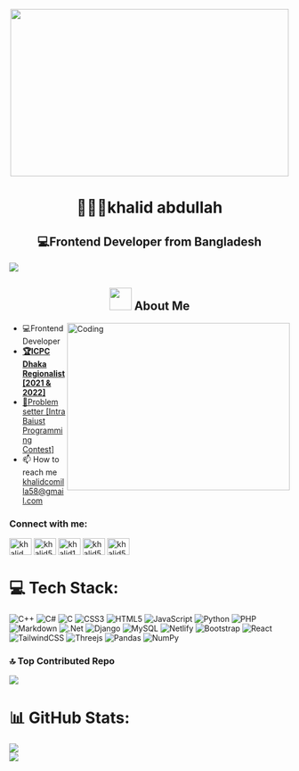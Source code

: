 <p align="center"> <a target="_blank" rel="noopener noreferrer" href="#"><img width="500" height="300" src="https://r7q6w9z6.rocketcdn.me/career/wp-content/uploads/2020/03/hello.gif" height="175px"/></a>
<h1 align="center"> 👨🏻‍🎓khalid abdullah</h1>
<h2 align="center"> 💻Frontend Developer from Bangladesh</h2>

[![](https://visitcount.itsvg.in/api?id=khalid586&icon=6&color=3)](https://visitcount.itsvg.in)

<div>
  <h2 dir="center" align = "center"><img src="https://camo.githubusercontent.com/63371d36886ee658f5a97401f393e1ab1684b2fd3de674b8f5efc7d410b2a3d0/68747470733a2f2f6d656469612e67697068792e636f6d2f6d656469612f57556c706c634d704f43456d5447427442572f67697068792e676966" width="40" data-animated-image="" ></a> <strong> About Me </strong></h2>
  <img align="right" alt="Coding" width="400" height="300" src="https://media4.giphy.com/media/3oKIPEqDGUULpEU0aQ/giphy.gif?cid=ecf05e47lduj0d53b8e9fk19rq8t0bm2z2zroj50tmzjuf4r&ep=v1_gifs_search&rid=giphy.gif&ct=g">

  <ul>
    <li> 💻Frontend Developer</li>
    <li> <a href = "https://icpc.global/ICPCID/DCRIAR9MRAEU"><b>🏆ICPC Dhaka Regionalist [2021 & 2022] </b></a></li>
    <li> <a href = "https://toph.co/arena?practice=64765afcd47a320767c000cf#!/p/6473fe50d47a320767bfcdb8">🚩Problem setter [Intra Baiust Programming Contest]</a></li>
    <li> 📫 How to reach me <a href = "https://mail.google.com/">khalidcomilla58@gmail.com </a></li>
  </ul> 
</div>

<h3 align="left">Connect with me:</h3>
<p align="left">
<a href="https://fb.com/profile.php?id=100008925970800" target="blank"><img align="center" src="https://raw.githubusercontent.com/rahuldkjain/github-profile-readme-generator/master/src/images/icons/Social/facebook.svg" alt="khalid abdullah" height="30" width="40" /></a>
<a href="https://www.codechef.com/users/khalid58" target="blank"><img align="center" src="https://cdn.jsdelivr.net/npm/simple-icons@3.1.0/icons/codechef.svg" alt="khalid58" height="30" width="40" /></a>
<a href="https://codeforces.com/profile/khalid10" target="blank"><img align="center" src="https://raw.githubusercontent.com/rahuldkjain/github-profile-readme-generator/master/src/images/icons/Social/codeforces.svg" alt="khalid10" height="30" width="40" /></a>
<a href="https://www.leetcode.com/khalidcomilla58
" target="blank"><img align="center" src="https://raw.githubusercontent.com/rahuldkjain/github-profile-readme-generator/master/src/images/icons/Social/leet-code.svg" alt="khalid58" height="30" width="40" /></a>
<a href="https://www.hackerearth.com/@khalidcomilla58" target="blank"><img align="center" src="https://raw.githubusercontent.com/rahuldkjain/github-profile-readme-generator/master/src/images/icons/Social/hackerearth.svg" alt="khalid58" height="30" width="40" /></a>
</p>

# 💻 Tech Stack:
![C++](https://img.shields.io/badge/c++-%2300599C.svg?style=flat&logo=c%2B%2B&logoColor=white) ![C#](https://img.shields.io/badge/c%23-%23239120.svg?style=flat&logo=c-sharp&logoColor=white) ![C](https://img.shields.io/badge/c-%2300599C.svg?style=flat&logo=c&logoColor=white) ![CSS3](https://img.shields.io/badge/css3-%231572B6.svg?style=flat&logo=css3&logoColor=white) ![HTML5](https://img.shields.io/badge/html5-%23E34F26.svg?style=flat&logo=html5&logoColor=white) ![JavaScript](https://img.shields.io/badge/javascript-%23323330.svg?style=flat&logo=javascript&logoColor=%23F7DF1E) ![Python](https://img.shields.io/badge/python-3670A0?style=flat&logo=python&logoColor=ffdd54) ![PHP](https://img.shields.io/badge/php-%23777BB4.svg?style=flat&logo=php&logoColor=white) ![Markdown](https://img.shields.io/badge/markdown-%23000000.svg?style=flat&logo=markdown&logoColor=white) ![.Net](https://img.shields.io/badge/.NET-5C2D91?style=flat&logo=.net&logoColor=white) ![Django](https://img.shields.io/badge/django-%23092E20.svg?style=flat&logo=django&logoColor=white) ![MySQL](https://img.shields.io/badge/mysql-%2300f.svg?style=flat&logo=mysql&logoColor=white) ![Netlify](https://img.shields.io/badge/netlify-%23000000.svg?style=flat&logo=netlify&logoColor=#00C7B7) ![Bootstrap](https://img.shields.io/badge/bootstrap-%23563D7C.svg?style=flat&logo=bootstrap&logoColor=white) ![React](https://img.shields.io/badge/react-%2320232a.svg?style=flat&logo=react&logoColor=%2361DAFB) ![TailwindCSS](https://img.shields.io/badge/tailwindcss-%2338B2AC.svg?style=flat&logo=tailwind-css&logoColor=white) ![Threejs](https://img.shields.io/badge/threejs-black?style=flat&logo=three.js&logoColor=white) ![Pandas](https://img.shields.io/badge/pandas-%23150458.svg?style=flat&logo=pandas&logoColor=white) ![NumPy](https://img.shields.io/badge/numpy-%23013243.svg?style=flat&logo=numpy&logoColor=white)


### 🔝 Top Contributed Repo
![](https://github-contributor-stats.vercel.app/api?username=khalid586&limit=5&theme=dark&combine_all_yearly_contributions=true)

# 📊 GitHub Stats:
![](https://github-readme-stats.vercel.app/api/top-langs/?username=khalid586&theme=radical&hide_border=false&include_all_commits=true&count_private=true&layout=compact) <br/>
![](https://github-readme-streak-stats.herokuapp.com/?user=khalid586&theme=radical&hide_border=false)

